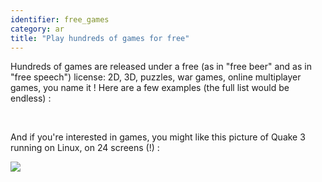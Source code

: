```yaml
---
identifier: free_games
category: ar
title: "Play hundreds of games for free"
---
```


Hundreds of games are released under a free (as in "free beer" and as in "free speech") license: 2D, 3D, puzzles, war games, online multiplayer games, you name it ! Here are a few examples (the full list would be endless) :

<div id="items">



<br class="clearboth" />


And if you're interested in games, you might like this picture of Quake 3 running on Linux, on 24 screens (!) :

<a href="/img/quake_24_screens.jpg"><img src="/img/quake_24_screens_thumbnail.jpg" /></a>




